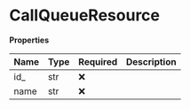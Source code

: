 # CallQueueResource

**Properties**

| Name | Type | Required | Description |
| :--- | :--- | :------- | :---------- |
| id\_ | str  | ❌       |             |
| name | str  | ❌       |             |

<!-- This file was generated by liblab | https://liblab.com/ -->
